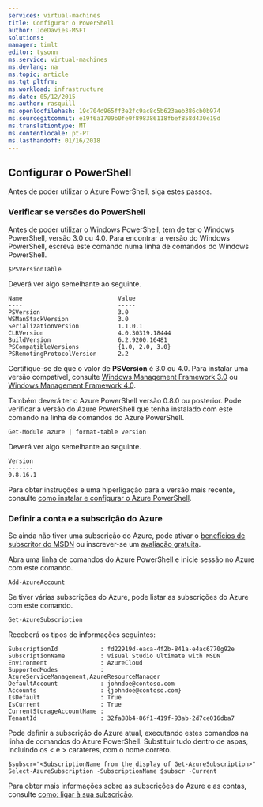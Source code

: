 ```yaml
---
services: virtual-machines
title: Configurar o PowerShell
author: JoeDavies-MSFT
solutions: 
manager: timlt
editor: tysonn
ms.service: virtual-machines
ms.devlang: na
ms.topic: article
ms.tgt_pltfrm: 
ms.workload: infrastructure
ms.date: 05/12/2015
ms.author: rasquill
ms.openlocfilehash: 19c704d965ff3e2fc9ac8c5b623aeb386cb0b974
ms.sourcegitcommit: e19f6a1709b0fe0f898386118fbef858d430e19d
ms.translationtype: MT
ms.contentlocale: pt-PT
ms.lasthandoff: 01/16/2018
---
```

## <a name="setting-up-powershell"></a>Configurar o PowerShell
Antes de poder utilizar o Azure PowerShell, siga estes passos.

### <a name="verify-powershell-versions"></a>Verificar se versões do PowerShell
Antes de poder utilizar o Windows PowerShell, tem de ter o Windows PowerShell, versão 3.0 ou 4.0. Para encontrar a versão do Windows PowerShell, escreva este comando numa linha de comandos do Windows PowerShell.

    $PSVersionTable

Deverá ver algo semelhante ao seguinte.

    Name                           Value
    ----                           -----
    PSVersion                      3.0
    WSManStackVersion              3.0
    SerializationVersion           1.1.0.1
    CLRVersion                     4.0.30319.18444
    BuildVersion                   6.2.9200.16481
    PSCompatibleVersions           {1.0, 2.0, 3.0}
    PSRemotingProtocolVersion      2.2

Certifique-se de que o valor de **PSVersion** é 3.0 ou 4.0. Para instalar uma versão compatível, consulte [Windows Management Framework 3.0](http://www.microsoft.com/download/details.aspx?id=34595) ou [Windows Management Framework 4.0](http://www.microsoft.com/download/details.aspx?id=40855).

Também deverá ter o Azure PowerShell versão 0.8.0 ou posterior. Pode verificar a versão do Azure PowerShell que tenha instalado com este comando na linha de comandos do Azure PowerShell.

    Get-Module azure | format-table version

Deverá ver algo semelhante ao seguinte.

    Version
    -------
    0.8.16.1

Para obter instruções e uma hiperligação para a versão mais recente, consulte [como instalar e configurar o Azure PowerShell](/powershell/azureps-cmdlets-docs).

### <a name="set-your-azure-account-and-subscription"></a>Definir a conta e a subscrição do Azure
Se ainda não tiver uma subscrição do Azure, pode ativar o [benefícios de subscritor do MSDN](https://azure.microsoft.com/pricing/member-offers/msdn-benefits-details/) ou inscrever-se um [avaliação gratuita](https://azure.microsoft.com/pricing/free-trial/).

Abra uma linha de comandos do Azure PowerShell e inicie sessão no Azure com este comando.

    Add-AzureAccount

Se tiver várias subscrições do Azure, pode listar as subscrições do Azure com este comando.

    Get-AzureSubscription

Receberá os tipos de informações seguintes:

    SubscriptionId            : fd22919d-eaca-4f2b-841a-e4ac6770g92e
    SubscriptionName          : Visual Studio Ultimate with MSDN
    Environment               : AzureCloud
    SupportedModes            : AzureServiceManagement,AzureResourceManager
    DefaultAccount            : johndoe@contoso.com
    Accounts                  : {johndoe@contoso.com}
    IsDefault                 : True
    IsCurrent                 : True
    CurrentStorageAccountName : 
    TenantId                  : 32fa88b4-86f1-419f-93ab-2d7ce016dba7

Pode definir a subscrição do Azure atual, executando estes comandos na linha de comandos do Azure PowerShell. Substituir tudo dentro de aspas, incluindo os < e > carateres, com o nome correto.

    $subscr="<SubscriptionName from the display of Get-AzureSubscription>"
    Select-AzureSubscription -SubscriptionName $subscr -Current    

Para obter mais informações sobre as subscrições do Azure e as contas, consulte [como: ligar à sua subscrição](/powershell/azureps-cmdlets-docs#Connect).

